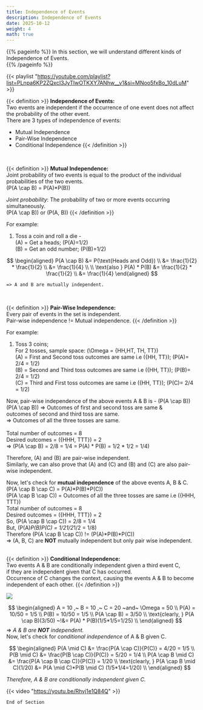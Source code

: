 ```yaml
---
title: Independence of Events
description: Independence of Events
date: 2025-10-12
weight: 4
math: true
---
```


{{% pageinfo %}}
In this section, we will understand different kinds of Independence of Events.<br>
{{% /pageinfo %}}

{{< playlist "https://youtube.com/playlist?list=PLnpa6KP2ZQxcI3JyTIwOTKXY7ANhw__v1&si=MNoo5fxBo_10dLuM" >}}

{{< definition >}}
**Independence of Events:** <br>
Two events are independent if the occurrence of one event does not affect the probability of the other event.<br>
There are 3 types of independence of events: <br>
- Mutual Independence
- Pair-Wise Independence
- Conditional Independence
{{< /definition >}}
<br>

{{< definition >}}
**Mutual Independence:** <br>
Joint probability of two events is equal to the product of the individual probabilities of the two events.<br>
\(P(A \cap B) = P(A)*P(B)\)

*Joint probability*: The probability of two or more events occurring simultaneously.<br>
\(P(A \cap B)\) or \(P(A, B)\)
{{< /definition >}}

For example:
1. Toss a coin and roll a die - <br>
    \(A\) = Get a heads; \(P(A)=1/2\) <br>
    \(B\) = Get an odd number; \(P(B)=1/2\)

$$
\begin{aligned}
P(A \cap B) &= P(\text{Heads and Odd}) \\
&= \frac{1}{2} * \frac{1}{2} \\
&= \frac{1}{4} \\
\\
\text{also } P(A) * P(B) &= \frac{1}{2} * \frac{1}{2} \\
&= \frac{1}{4}
\end{aligned}
$$

    => A and B are mutually independent.
<br>

{{< definition >}}
**Pair-Wise Independence:** <br>
Every pair of events in the set is independent.<br>
Pair-wise independence != Mutual independence.
{{< /definition >}}

For example:
1. Toss 3 coins; <br>
    For 2 tosses, sample space: \(\Omega = \{HH,HT, TH, TT\}\) <br>
    \(A\) = First and Second toss outcomes are same i.e \(\{HH, TT\}\); \(P(A)= 2/4 = 1/2\) <br>
    \(B\) = Second and Third toss outcomes are same i.e \(\{HH, TT\}\); \(P(B)= 2/4 = 1/2\) <br>
    \(C\) = Third and First toss outcomes are same i.e \(\{HH, TT\}\); \(P(C)= 2/4 = 1/2\) <br>

Now, pair-wise independence of the above events A & B is - \(P(A \cap B)\) <br>
\(P(A \cap B)\) => Outcomes of first and second toss are same & <br> 
outcomes of second and third toss are same. <br>
=> Outcomes of all the three tosses are same. <br><br>
Total number of outcomes = 8 <br>
Desired outcomes = \(\{HHH, TTT\}\) = 2 <br>
=> \(P(A \cap B) = 2/8 = 1/4 = P(A) * P(B) = 1/2 * 1/2 = 1/4\) <br>

Therefore, \(A\) and \(B\) are pair-wise independent. <br>
Similarly, we can also prove that \(A\) and \(C\) and \(B\) and \(C\) are also pair-wise independent.
<br>

Now, let's check for **mutual independence** of the above events A, B & C. <br>
\(P(A \cap B \cap C) = P(A)*P(B)*P(C)\) <br>
\(P(A \cap B \cap C)\) = Outcomes of all the three tosses are same i.e \(\{HHH, TTT\}\) <br>
Total number of outcomes = 8 <br>
Desired outcomes = \(\{HHH, TTT\}\) = 2 <br>
So, \(P(A \cap B \cap C)\) = 2/8 = 1/4 <br>
But, \(P(A)*P(B)*P(C) = 1/2*1/2*1/2 = 1/8\) <br>
Therefore \(P(A \cap B \cap C)\) != \(P(A)*P(B)*P(C)\) <br>
=> \(A, B, C\) are **NOT** mutually independent but only pair wise independent. <br>
<br>

{{< definition >}}
**Conditional Independence:** <br>
Two events A & B are conditionally independent given a third event C, <br>
if they are independent given that C has occurred. <br>
Occurrence of C changes the context, causing the events A & B to become independent of each other.
{{< /definition >}}
<br>

![](https://robosathi.com/images/conditional_independence.png)
<br>

$$
\begin{aligned}
A = 10 ,~ B = 10  ,~ C = 20  ~and~  \Omega = 50 \\
P(A) = 10/50 = 1/5 \\
P(B) = 10/50 = 1/5 \\
P(A \cap B) = 3/50 \\
\text{clearly, } P(A \cap B)(3/50) ~!&= P(A) * P(B)(1/5*1/5=1/25) \\
\end{aligned}
$$
=> _A & B are **NOT** independent._<br>
Now, let's check for _conditional independence_ of A & B given C. <br>

$$
\begin{aligned}
P(A \mid C) &= \frac{P(A \cap C)}{P(C)} = 4/20 = 1/5 \\
P(B \mid C) &= \frac{P(B \cap C)}{P(C)} = 5/20 = 1/4 \\
P(A \cap B \mid C) &= \frac{P(A \cap B \cap C)}{P(C)} = 1/20 \\
\text{clearly, } P(A \cap B \mid C)(1/20) &= P(A \mid C)*P(B \mid C) (1/5*1/4=1/20) \\
\end{aligned}
$$

_Therefore, A & B are conditionally independent given C._
<br>

{{< video "https://youtu.be/Rhvj1e1Q84Q" >}}
<br>

```End of Section```

